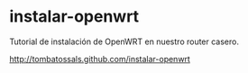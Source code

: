 instalar-openwrt
================

Tutorial de instalación de OpenWRT en nuestro router casero.

http://tombatossals.github.com/instalar-openwrt
